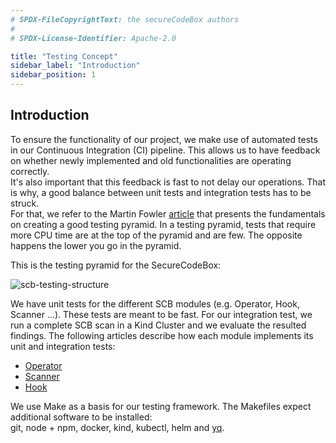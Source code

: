 ```yaml
---
# SPDX-FileCopyrightText: the secureCodeBox authors
#
# SPDX-License-Identifier: Apache-2.0

title: "Testing Concept"
sidebar_label: "Introduction"
sidebar_position: 1
---
```


## Introduction
To ensure the functionality of our project, we make use of automated tests in our Continuous Integration (CI) pipeline. This allows us to have feedback on whether newly implemented and old functionalities are operating correctly.  
It's also important that this feedback is fast to not delay our operations. That is why, a good balance between unit tests and integration tests has to be struck.  
For that, we refer to the Martin Fowler [article](https://martinfowler.com/articles/practical-test-pyramid.html) that presents the fundamentals on creating a good testing pyramid. In a testing pyramid, tests that require more CPU time are at the top of the pyramid and are few. The opposite happens the lower you go in the pyramid.

This is the testing pyramid for the SecureCodeBox:

![scb-testing-structure](/img/docs/testing/scb-testing.png)

We have unit tests for the different SCB modules (e.g. Operator, Hook, Scanner ...). These tests are meant to be fast. For our integration test, we run a complete SCB scan in a Kind Cluster and we evaluate the resulted findings.
The following articles describe how each module implements its unit and integration tests:

* [Operator](/docs/contributing/test-concept/operator-test)
* [Scanner](/docs/contributing/test-concept/scanner-test)
* [Hook](/docs/contributing/test-concept/hook-test)
  
We use Make as a basis for our testing framework. The Makefiles expect additional software to be installed:  
git, node + npm, docker, kind, kubectl, helm and [yq](https://github.com/mikefarah/yq/).
